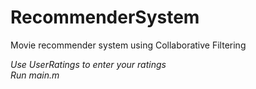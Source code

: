 # RecommenderSystem
Movie recommender system using Collaborative Filtering

*Use UserRatings to enter your ratings*  
*Run main.m*
